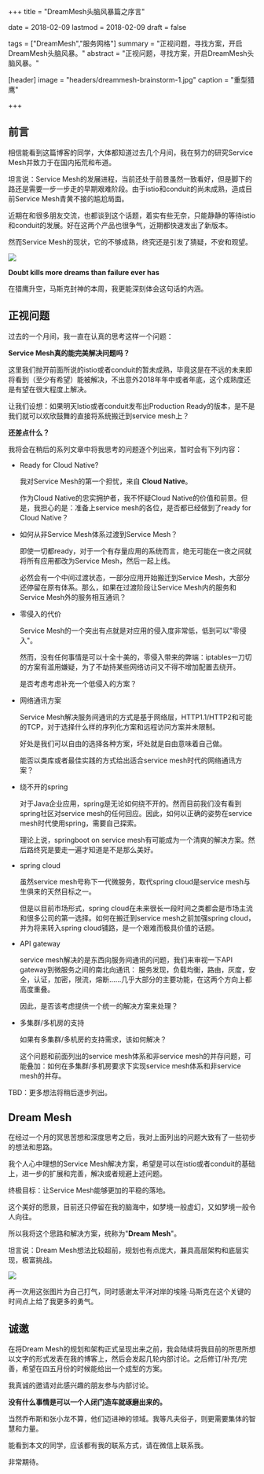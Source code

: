 +++
title = "DreamMesh头脑风暴篇之序言"

date = 2018-02-09
lastmod = 2018-02-09
draft = false

tags = ["DreamMesh","服务网格"]
summary = "正视问题，寻找方案，开启DreamMesh头脑风暴。"
abstract = "正视问题，寻找方案，开启DreamMesh头脑风暴。"

[header]
image = "headers/dreammesh-brainstorm-1.jpg"
caption = "重型猎鹰"

+++

## 前言

相信能看到这篇博客的同学，大体都知道过去几个月间，我在努力的研究Service Mesh并致力于在国内拓荒和布道。

坦言说：Service Mesh的发展进程，当前还处于前景虽然一致看好，但是脚下的路还是需要一步一步走的早期艰难阶段。由于istio和conduit的尚未成熟，造成目前Service Mesh青黄不接的尴尬局面。

近期在和很多朋友交流，也都谈到这个话题，着实有些无奈，只能静静的等待istio和conduit的发展。好在这两个产品也很争气，近期都快速发出了新版本。

然而Service Mesh的现状，它的不够成熟，终究还是引发了猜疑，不安和观望。

![](images/doubt-kills-dreams.jpg)

**Doubt kills more dreams than failure ever has**

在猎鹰升空，马斯克封神的本周，我更能深刻体会这句话的内涵。

## 正视问题

过去的一个月间，我一直在认真的思考这样一个问题：

**Service Mesh真的能完美解决问题吗？**

这里我们抛开前面所说的istio或者conduit的暂未成熟，毕竟这是在不远的未来即将看到（至少有希望）能被解决，不出意外2018年年中或者年底，这个成熟度还是有望在很大程度上解决。

让我们设想：如果明天Istio或者conduit发布出Production Ready的版本，是不是我们就可以欢欣鼓舞的直接将系统搬迁到service mesh上？

**还差点什么？**

我将会在稍后的系列文章中将我思考的问题逐个列出来，暂时会有下列内容：

- Ready for Cloud Native?

    我对Service Mesh的第一个担忧，来自 **Cloud Native**。

    作为Cloud Native的忠实拥护者，我不怀疑Cloud Native的价值和前景。但是，我担心的是：准备上service mesh的各位，是否都已经做到了ready for Cloud Native？

- 如何从非Service Mesh体系过渡到Service Mesh？

	即使一切都ready，对于一个有存量应用的系统而言，绝无可能在一夜之间就将所有应用都改为Service Mesh，然后一起上线。

	必然会有一个中间过渡状态，一部分应用开始搬迁到Service Mesh，大部分还停留在原有体系。那么，如果在过渡阶段让Service Mesh内的服务和Service Mesh外的服务相互通讯？

- 零侵入的代价

	Service Mesh的一个突出有点就是对应用的侵入度非常低，低到可以"零侵入"。

    然而，没有任何事情是可以十全十美的，零侵入带来的弊端：iptables一刀切的方案有滥用嫌疑，为了不劫持某些网络访问又不得不增加配置去绕开。

	是否考虑考虑补充一个低侵入的方案？

- 网络通讯方案

	Service Mesh解决服务间通讯的方式是基于网络层，HTTP1.1/HTTP2和可能的TCP，对于选择什么样的序列化方案和远程访问方案并未限制。

	好处是我们可以自由的选择各种方案，坏处就是自由意味着自己做。

    能否以类库或者最佳实践的方式给出适合service mesh时代的网络通讯方案？

- 绕不开的spring

	对于Java企业应用，spring是无论如何绕不开的。然而目前我们没有看到spring社区对service mesh的任何回应。因此，如何以正确的姿势在service mesh时代使用spring，需要自己探索。

	理论上说，springboot on service mesh有可能成为一个清爽的解决方案。然后路终究是要走一遍才知道是不是那么美好。

- spring cloud

	虽然service mesh号称下一代微服务，取代spring cloud是service mesh与生俱来的天然目标之一。

	但是以目前市场形式，spring cloud在未来很长一段时间之类都会是市场主流和很多公司的第一选择。如何在搬迁到service mesh之前加强spring cloud，并为将来转入spring cloud铺路，是一个艰难而极具价值的话题。

- API gateway

	service mesh解决的是东西向服务间通讯的问题，我们来审视一下API gateway到微服务之间的南北向通讯： 服务发现，负载均衡，路由，灰度，安全，认证，加密，限流，熔断......几乎大部分的主要功能，在这两个方向上都高度重叠。

	因此，是否该考虑提供一个统一的解决方案来处理？

- 多集群/多机房的支持

	如果有多集群/多机房的支持需求，该如何解决？

	这个问题和前面列出的service mesh体系和非service mesh的并存问题，可能叠加：如何在多集群/多机房要求下实现service mesh体系和非service mesh的并存。

TBD：更多想法将稍后逐步列出。

## Dream Mesh

在经过一个月的冥思苦想和深度思考之后，我对上面列出的问题大致有了一些初步的想法和思路。

我个人心中理想的Service Mesh解决方案，希望是可以在istio或者conduit的基础上，进一步的扩展和完善，解决或者规避上述问题。

终极目标：让Service Mesh能够更加的平稳的落地。

这个美好的愿景，目前还只停留在我的脑海中，如梦境一般虚幻，又如梦境一般令人向往。

所以我将这个思路和解决方案，统称为"**Dream Mesh**"。

坦言说：Dream Mesh想法比较超前，规划也有点庞大，兼具高层架构和底层实现，极富挑战。

![](images/doubt-kills-dreams.jpg)

再一次用这张图片为自己打气，同时感谢太平洋对岸的埃隆·马斯克在这个关键的时间点上给了我更多的勇气。

## 诚邀

在将Dream Mesh的规划和架构正式呈现出来之前，我会陆续将我目前的所思所想以文字的形式发表在我的博客上，然后会发起几轮内部讨论。之后修订/补充/完善，希望在四五月份的时候能给出一个成型的方案。

我真诚的邀请对此感兴趣的朋友参与内部讨论。

**没有什么事情是可以一个人闭门造车就琢磨出来的。**

当然乔布斯和张小龙不算，他们迈进神的领域。我等凡夫俗子，则更需要集体的智慧和力量。

能看到本文的同学，应该都有我的联系方式，请在微信上联系我。

非常期待。
